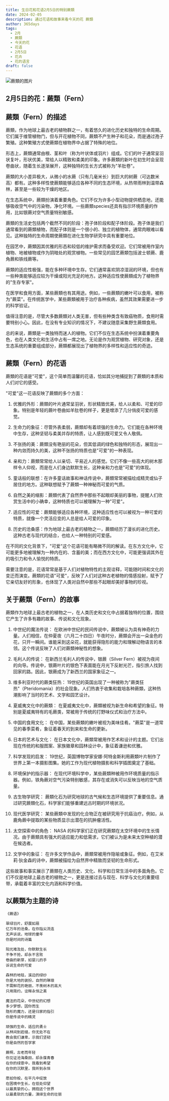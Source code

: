 ```yaml
---
title: 生日花和花语2月5日的特别蕨類
date: 2024-02-05
description: 通过花语和故事来看今天的花 蕨類
author: 365days
tags:
  - 2月
  - 蕨類
  - 今天的花
  - 花语
  - 2月5日
  - 花卉
  - 花的语言
draft: false
---
```



![蕨類的图片](https://cdn.pixabay.com/photo/2024/07/24/15/31/fern-8918660_1280.jpg#center#center)


## 2月5日的花：蕨類（Fern）

## 蕨類（Fern）的描述

蕨類，作为地球上最古老的植物群之一，有着悠久的进化历史和独特的生命周期。它们属于维管植物门，但与开花植物不同，蕨類不产生种子和花朵，而是通过孢子繁殖。这种繁殖方式使蕨類在植物界中占据了特殊的地位。

形态上，蕨類通常由根、茎和叶（称为叶状体或羽片）组成。它们的叶子通常呈羽状复叶，形状优美，常给人以精致和柔美的印象。许多蕨類的新叶在初生时会呈现卷曲状，随着生长逐渐展开，这种独特的生长方式被称为"羊肚卷"。

蕨類的大小差异极大，从微小的水蕨（只有几毫米长）到巨大的树蕨（可达数米高）都有。这种多样性使蕨類能够适应各种不同的生态环境，从热带雨林到温带森林，甚至是一些较为干燥的地区。

在生态系统中，蕨類扮演着重要角色。它们不仅为许多小型动物提供栖息地，还能够吸收空气中的污染物，净化环境。一些蕨類species还具有指示环境质量的作用，比如银蕨对空气质量特别敏感。

蕨類的生活史包括两个截然不同的阶段：孢子体阶段和配子体阶段。孢子体是我们通常看到的蕨類植物，而配子体则是一个很小的、独立的植物体，通常肉眼难以看见。这种独特的生命周期使蕨類在进化生物学研究中具有重要地位。

在园艺中，蕨類因其优雅的形态和较低的维护需求而备受欢迎。它们常被用作室内植物、地被植物或作为阴暗处的观赏植物。一些常见的园艺蕨類包括波士顿蕨、鹿角蕨和铁线蕨等。

蕨類的适应性极强，能在多种环境中生存。它们通常喜欢阴凉湿润的环境，但也有一些种类能够适应较为干燥或阳光充足的地方。这种适应性使蕨類成为了植物界的"生存专家"。

在医学和食用方面，某些蕨類也有其用途。例如，一些蕨類的嫩叶可以食用，被称为"蕨菜"。在传统医学中，某些蕨類被用于治疗各种疾病，虽然其效果需要进一步的科学验证。

值得注意的是，尽管大多数蕨類对人类无害，但有些种类含有致癌物质，食用时需要特别小心。因此，在没有专业知识的情况下，不建议随意采集野生蕨類食用。

总的来说，蕨類是一类独特而迷人的植物。它们不仅在生态系统中扮演着重要角色，也在人类文化和生活中占有一席之地。无论是作为观赏植物、研究对象，还是生态系统的重要组成部分，蕨類都展现出了植物界的多样性和适应性的奇迹。

## 蕨類（Fern）的花语

蕨類的花语是"可爱"，这个简单而温馨的花语，恰如其分地捕捉到了蕨類的本质和人们对它的感受。

"可爱"这一花语反映了蕨類的多个方面：

1. 优雅的外形：蕨類的叶片通常呈羽状，形状精致优美，给人以柔和、可爱的印象。特别是年轻的蕨叶卷曲如羊肚卷的样子，更是增添了几分俏皮可爱的感觉。

2. 生命力的象征：尽管外表柔弱，蕨類却有着顽强的生命力。它们能在各种环境中生存，这种坚韧与柔美并存的特质，让人感到既可爱又令人敬佩。

3. 不张扬的美：蕨類没有艳丽的花朵，但其低调的绿色和独特的形态，展现出一种内敛而持久的美，这种不张扬的特质也是"可爱"的一种表现。

4. 亲和力：蕨類常常给人以亲切、平易近人的感觉。它们不像一些高大的树木那样令人仰视，而是在人们身边默默生长，这种亲和力也是"可爱"的体现。

5. 童话般的联想：在许多童话故事和神话传说中，蕨類常常被描绘成精灵或仙子居住的地方。这种联想赋予了蕨類一种神秘而可爱的气质。

6. 自然之美的缩影：蕨類代表了自然界中那些不起眼却美丽的事物，提醒人们欣赏生活中的小确幸，这种特质也可以被理解为一种"可爱"。

7. 适应性的可爱：蕨類能够适应各种环境，这种适应性也可以被视为一种可爱的特质，就像一个灵活应变的人总是给人可爱的印象。

8. 历史的沧桑感：作为地球上最古老的植物之一，蕨類经历了漫长的进化历史。这种古老与现代的结合，也给人一种特别的可爱感。

在不同的文化背景下，"可爱"这个花语可能有略微不同的解读。在东方文化中，它可能更多地被理解为一种内在的、含蓄的美；而在西方文化中，可能更强调其外在的吸引力和令人愉悦的特质。

需要注意的是，花语常常是基于人们对植物特性的主观诠释，可能随时间和文化的变迁而演变。蕨類的花语"可爱"，反映了人们对这种古老植物的情感投射，赋予了它亲切友好的形象，也体现了人类对自然中那些不起眼却美好事物的珍视。

## 关于蕨類（Fern）的故事

蕨類作为地球上最古老的植物之一，在人类历史和文化中占据着独特的位置，围绕它产生了许多有趣的故事、传说和文化现象。

1. 中世纪的魔法传说：
   在欧洲中世纪的民间传说中，蕨類被认为具有神奇的力量。人们相信，在仲夏夜（六月二十四日）午夜时分，蕨類会开出一朵金色的花，只开一瞬间。谁能采到这朵花，就能获得隐形的能力和理解动物语言的本领。这个传说反映了人们对蕨類神秘性的想象。

2. 毛利人的传说：
   在新西兰毛利人的传说中，银蕨（Silver Fern）被视为夜间的向导。传说中，银蕨叶片的银色下表面能在月光下反射光芒，指引旅人找到回家的路。因此，银蕨成为了新西兰的国家象征之一。

3. 维多利亚时代的蕨类狂热：
   19世纪的英国出现了一种被称为"蕨类狂热"（Pteridomania）的社会现象。人们热衷于收集和栽培各种蕨類，这种热潮影响了当时的艺术、文学和园艺设计。

4. 夏威夷文化中的蕨類：
   在夏威夷文化中，蕨類被视为新生命和希望的象征。特别是夏威夷特有的毛蕨类，常被用于传统的打野味仪式和治疗方法中。

5. 中国的食用文化：
   在中国，某些蕨類的嫩叶被视为美味佳肴。"蕨菜"是一道常见的春季菜肴，象征着春天的到来和生命的更新。

6. 日本的艺术与文化：
   在日本文化中，蕨類常被用作艺术和设计的主题。它们出现在传统的和服图案、家族徽章和园林设计中，象征着谦逊和优雅。

7. 科学发现的启发：
   19世纪，英国博物学家安娜·阿特金斯利用蕨類叶片制作了世界上第一本摄影图集。她的工作为现代植物摄影和科学插图奠定了基础。

8. 环境保护的指示器：
   在现代环境科学中，某些蕨類种被用作环境质量的指示器。例如，铁角蕨对空气污染特别敏感，其存在或消失可以反映当地的空气质量。

9. 古生物学研究：
   蕨類化石为研究地球的古气候和生态环境提供了重要信息。通过研究蕨類化石，科学家们能够重建远古时期的环境状况。

10. 现代医学研究：
    某些蕨類中发现的化合物正在被研究用于抗癌治疗。例如，从鹿角蕨中提取的某些物质显示出潜在的抗肿瘤活性。

11. 太空探索中的角色：
    NASA 的科学家们正在研究蕨類在太空环境中的生长情况。由于蕨類具有强大的适应能力和低需求，它们被认为是未来太空种植的潜在候选者。

12. 文学中的象征：
    在许多文学作品中，蕨類常被用作隐喻或象征。例如，在艾米莉·狄金森的诗中，蕨類被描绘为自然界中精致而坚韧的生命形式。

这些故事和事实展示了蕨類在人类历史、文化、科学和日常生活中的多面角色。它们不仅是地球上最古老的植物之一，更是连接过去与现在、科学与文化的重要纽带，承载着丰富的文化内涵和科学价值。

## 以蕨類为主题的诗

    《蕨语》

    翠绿羽片，舒展如扇
    亿万年的沧桑，在你指尖流连
    无声诉说，地球的童年
    你是时间的诗篇

    阳光难及处，你默默生长
    不争不抢，却永不言败
    卷曲的新芽，如婴儿的手
    诉说生命的可爱

    森林的地毯，溪边的绿纱
    你是大地的装扮，自然的琳琅
    不需鲜花的艳丽，不羡树木的高大
    只用简约，诠释永恒之美

    魔法的花朵，中世纪的幻想
    多少梦想，因你而生
    隐形的魔力，还是归家的指引
    你是传说中的精灵

    顽强的生命，适应的勇士
    从林间到岩缝，你无处不在
    教会我们谦卑，示我们坚韧
    你是自然的哲学家

    蕨啊，古老而年轻
    你见证沧海桑田，却永葆青春
    在你的绿意中，我看到希望
    在你的沉默里，我听到永恒

    愿如你般，在平凡中绽放
    在困境中生长，在低处仰望
    以最真挚的心，拥抱这个世界
    以最柔软的力量，演绎生命的壮丽